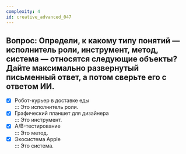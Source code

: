 ```yaml
---
complexity: 4
id: creative_advanced_047
---
```

## Вопрос: Определи, к какому типу понятий — исполнитель роли, инструмент, метод, система — относятся следующие объекты? Дайте максимально развернутый письменный ответ, а потом сверьте его с ответом ИИ.

- [x] Робот-курьер в доставке еды  
  ::: Это исполнитель роли.  
- [x] Графический планшет для дизайнера  
  ::: Это инструмент.  
- [x] A/B-тестирование  
  ::: Это метод.  
- [x] Экосистема Apple  
  ::: Это система. 
